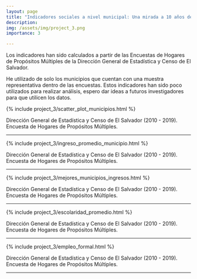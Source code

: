 ```yaml
---
layout: page
title: "Indicadores sociales a nivel municipal: Una mirada a 10 años de desarrollo"
description: 
img: /assets/img/project_3.png
importance: 3

---
```


Los indicadores han sido calculados a partir de las Encuestas de Hogares de Propósitos Múltiples de la Dirección General de Estadística y Censo de El Salvador. 

He utilizado de solo los municipios que cuentan con una muestra representativa dentro de las encuestas. Estos indicadores han sido poco utilizados para realizar análisis, espero dar ideas a futuros investigadores para que utilicen los datos.


{% include project_3/scatter_plot_municipios.html %}
<div class="caption">
    Dirección General de Estadística y Censo de El Salvador (2010 - 2019). Encuesta de Hogares de Propósitos Múltiples.
</div>

***

{% include project_3/ingreso_promedio_municipio.html %}
<div class="caption">
    Dirección General de Estadística y Censo de El Salvador (2010 - 2019). Encuesta de Hogares de Propósitos Múltiples.
</div>

***

{% include project_3/mejores_municipios_ingresos.html %}
<div class="caption">
    Dirección General de Estadística y Censo de El Salvador (2010 - 2019). Encuesta de Hogares de Propósitos Múltiples.
</div>

***

{% include project_3/escolaridad_promedio.html %}
<div class="caption">
    Dirección General de Estadística y Censo de El Salvador (2010 - 2019). Encuesta de Hogares de Propósitos Múltiples.
</div>

***

{% include project_3/empleo_formal.html %}
<div class="caption">
    Dirección General de Estadística y Censo de El Salvador (2010 - 2019). Encuesta de Hogares de Propósitos Múltiples.
</div>

***